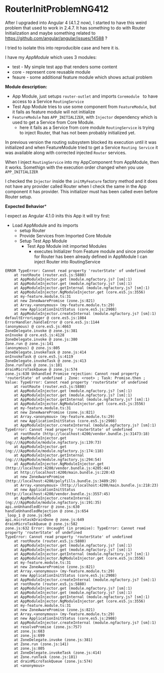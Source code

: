 # RouterInitProblemNG412

After I upgraded into Angular 4  (4.1.2 now), I started to have this weird problem that used to work in 2.4.7.
It has something to do with Router Initialization and maybe something related to 
https://github.com/angular/angular/issues/14588 ?

I tried to isolate this into reproducible case and here it is. 

I have my *AppModule* which uses 3 modules:
* test - My simple test app that renders some content
* core - represent core reusable module 
* feaure - some additional feature module which shows actual problem
 
 
 
 **Module description:**
  
 * App Module, just setups ```router-outlet```  and imports `Coremodule `  to have access to a Service `RoutingService`
 * Test App Module tries to use some component from `FeatureModule`, but it fails as feature module will not initialize
 * `FeatureModule` has `APP_INITIALIZER`, with `Injector` dependency which is used to get a Service from Core Module. 
    * here it fails as a Service from core module `RoutingService` is trying to inject Router, that has not been probably initialized yet. 
     

In previous version the routing subsystem blocked its execution until it was initialized and when FeatureModule tried to get
     a Service `Routing Service` it was available along with corrected injected `Router` services.
     

When I inject  `RoutingService` into my AppComponent from AppModule, then it works. Somethign with the execution order changed when you 
     use `APP_INITIALIZER`
     


I checked the `Injector` inside the `initMyFeature` factory method and it does not have any provider called Router when I check the same 
in the App component it has provider. This initializer must has been called even before Router setup.


**Expected Behavior***

I expect as Angular 4.1.0 inits this App it will try first:
* Load AppModule and its imports
  * setup Router
  * Provide Services from Imported Core Module
  * Setup Test App Module
    * Test App Module init imported Modules
        * executes Initializer from Feature module and since provider for Router has been already defined in AppModule 
        I can inject Router into RoutingService



 
```
ERROR TypeError: Cannot read property 'routerState' of undefined
    at rootRoute (router.es5.js:5880)
    at AppModuleInjector.get (module.ngfactory.js? [sm]:1)
    at AppModuleInjector.get (module.ngfactory.js? [sm]:1)
    at AppModuleInjector.getInternal (module.ngfactory.js? [sm]:1)
    at AppModuleInjector.NgModuleInjector.get (core.es5.js:3556)
    at my-feature.module.ts:31
    at new ZoneAwarePromise (zone.js:821)
    at Array.<anonymous> (my-feature.module.ts:29)
    at new ApplicationInitStatus (core.es5.js:2908)
    at AppModuleInjector.createInternal (module.ngfactory.js? [sm]:1)
defaultErrorLogger @ core.es5.js:1084
ErrorHandler.handleError @ core.es5.js:1144
(anonymous) @ core.es5.js:4663
ZoneDelegate.invoke @ zone.js:381
onInvoke @ core.es5.js:4128
ZoneDelegate.invoke @ zone.js:380
Zone.run @ zone.js:141
(anonymous) @ zone.js:805
ZoneDelegate.invokeTask @ zone.js:414
onInvokeTask @ core.es5.js:4119
ZoneDelegate.invokeTask @ zone.js:413
Zone.runTask @ zone.js:181
drainMicroTaskQueue @ zone.js:574
zone.js:630 Unhandled Promise rejection: Cannot read property 'routerState' of undefined ; Zone: <root> ; Task: Promise.then ; Value: TypeError: Cannot read property 'routerState' of undefined
    at rootRoute (router.es5.js:5880)
    at AppModuleInjector.get (module.ngfactory.js? [sm]:1)
    at AppModuleInjector.get (module.ngfactory.js? [sm]:1)
    at AppModuleInjector.getInternal (module.ngfactory.js? [sm]:1)
    at AppModuleInjector.NgModuleInjector.get (core.es5.js:3556)
    at my-feature.module.ts:31
    at new ZoneAwarePromise (zone.js:821)
    at Array.<anonymous> (my-feature.module.ts:29)
    at new ApplicationInitStatus (core.es5.js:2908)
    at AppModuleInjector.createInternal (module.ngfactory.js? [sm]:1) TypeError: Cannot read property 'routerState' of undefined
    at rootRoute (http://localhost:4200/vendor.bundle.js:31473:18)
    at AppModuleInjector.get (ng:///AppModule/module.ngfactory.js:139:73)
    at AppModuleInjector.get (ng:///AppModule/module.ngfactory.js:174:118)
    at AppModuleInjector.getInternal (ng:///AppModule/module.ngfactory.js:294:54)
    at AppModuleInjector.NgModuleInjector.get (http://localhost:4200/vendor.bundle.js:4205:44)
    at http://localhost:4200/main.bundle.js:220:43
    at new ZoneAwarePromise (http://localhost:4200/polyfills.bundle.js:3489:29)
    at Array.<anonymous> (http://localhost:4200/main.bundle.js:218:23)
    at new ApplicationInitStatus (http://localhost:4200/vendor.bundle.js:3557:45)
    at AppModuleInjector.createInternal (ng:///AppModule/module.ngfactory.js:191:35)
api.onUnhandledError @ zone.js:630
handleUnhandledRejection @ zone.js:654
_loop_1 @ zone.js:645
api.microtaskDrainDone @ zone.js:649
drainMicroTaskQueue @ zone.js:582
zone.js:632 Error: Uncaught (in promise): TypeError: Cannot read property 'routerState' of undefined
TypeError: Cannot read property 'routerState' of undefined
    at rootRoute (router.es5.js:5880)
    at AppModuleInjector.get (module.ngfactory.js? [sm]:1)
    at AppModuleInjector.get (module.ngfactory.js? [sm]:1)
    at AppModuleInjector.getInternal (module.ngfactory.js? [sm]:1)
    at AppModuleInjector.NgModuleInjector.get (core.es5.js:3556)
    at my-feature.module.ts:31
    at new ZoneAwarePromise (zone.js:821)
    at Array.<anonymous> (my-feature.module.ts:29)
    at new ApplicationInitStatus (core.es5.js:2908)
    at AppModuleInjector.createInternal (module.ngfactory.js? [sm]:1)
    at rootRoute (router.es5.js:5880)
    at AppModuleInjector.get (module.ngfactory.js? [sm]:1)
    at AppModuleInjector.get (module.ngfactory.js? [sm]:1)
    at AppModuleInjector.getInternal (module.ngfactory.js? [sm]:1)
    at AppModuleInjector.NgModuleInjector.get (core.es5.js:3556)
    at my-feature.module.ts:31
    at new ZoneAwarePromise (zone.js:821)
    at Array.<anonymous> (my-feature.module.ts:29)
    at new ApplicationInitStatus (core.es5.js:2908)
    at AppModuleInjector.createInternal (module.ngfactory.js? [sm]:1)
    at resolvePromise (zone.js:757)
    at zone.js:683
    at zone.js:699
    at ZoneDelegate.invoke (zone.js:381)
    at Zone.run (zone.js:141)
    at zone.js:805
    at ZoneDelegate.invokeTask (zone.js:414)
    at Zone.runTask (zone.js:181)
    at drainMicroTaskQueue (zone.js:574)
    at <anonymous>

```
